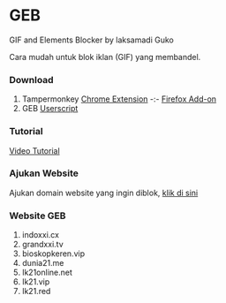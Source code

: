# GEB
GIF and Elements Blocker by laksamadi Guko

Cara mudah untuk blok iklan (GIF) yang membandel. 

### Download
1. Tampermonkey [Chrome Extension](https://chrome.google.com/webstore/detail/tampermonkey/dhdgffkkebhmkfjojejmpbldmpobfkfo) -:- [Firefox Add-on](https://addons.mozilla.org/en-US/firefox/addon/tampermonkey/)
2. GEB [Userscript](https://raw.githubusercontent.com/laksa19/GEB/master/geb.js)

### Tutorial
[Video Tutorial](https://drive.google.com/file/d/1LGqHC0R_k5nFITYlhyl4ECLIcTFdSaPp/view?usp=sharing)

### Ajukan Website
Ajukan domain website yang ingin diblok, [klik di sini](https://github.com/laksa19/GEB/issues/1)

### Website GEB
1. indoxxi.cx
2. grandxxi.tv
3. bioskopkeren.vip
4. dunia21.me
5. lk21online.net
6. lk21.vip
7. lk21.red
